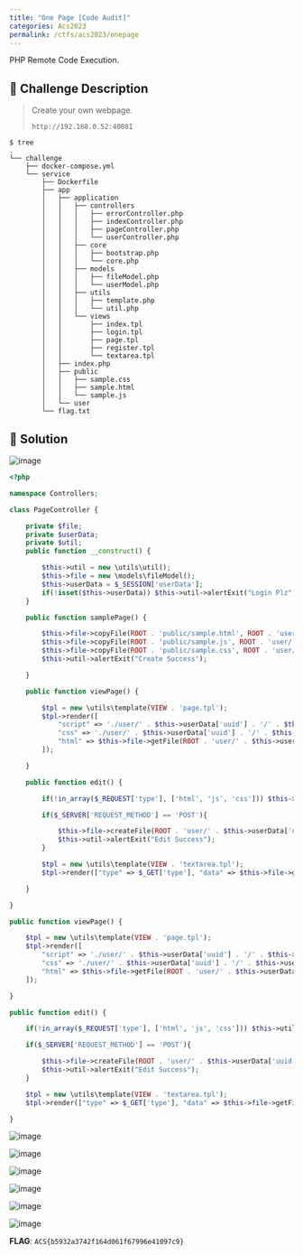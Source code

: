 ```yaml
---
title: "One Page [Code Audit]"
categories: Acs2023
permalink: /ctfs/acs2023/onepage
---
```

PHP Remote Code Execution.

## 📁 Challenge Description

> Create your own webpage.
>
> `http://192.168.0.52:40081`

```
$ tree
.
└── challenge
    ├── docker-compose.yml
    └── service
        ├── Dockerfile
        ├── app
        │   ├── application
        │   │   ├── controllers
        │   │   │   ├── errorController.php
        │   │   │   ├── indexController.php
        │   │   │   ├── pageController.php
        │   │   │   └── userController.php
        │   │   ├── core
        │   │   │   ├── bootstrap.php
        │   │   │   └── core.php
        │   │   ├── models
        │   │   │   ├── fileModel.php
        │   │   │   └── userModel.php
        │   │   ├── utils
        │   │   │   ├── template.php
        │   │   │   └── util.php
        │   │   └── views
        │   │       ├── index.tpl
        │   │       ├── login.tpl
        │   │       ├── page.tpl
        │   │       ├── register.tpl
        │   │       └── textarea.tpl
        │   ├── index.php
        │   ├── public
        │   │   ├── sample.css
        │   │   ├── sample.html
        │   │   └── sample.js
        │   └── user
        └── flag.txt
```

## 🚩 Solution

![image](https://github.com/pikaroot/pikaroot.github.io/assets/107750005/37ab43ca-c905-48a9-ad4a-7a0b70892e0a)

```php
<?php

namespace Controllers;

class PageController {

    private $file;
    private $userData;
    private $util;
    public function __construct() {

        $this->util = new \utils\util();
        $this->file = new \models\fileModel();
        $this->userData = $_SESSION['userData'];
        if(!isset($this->userData)) $this->util->alertExit("Login Plz");
    }

    public function samplePage() {

        $this->file->copyFile(ROOT . 'public/sample.html', ROOT . 'user/' . $this->userData['uuid'] . '/' . $this->userData['uuid'] . '.html');
        $this->file->copyFile(ROOT . 'public/sample.js', ROOT . 'user/' . $this->userData['uuid'] . '/' . $this->userData['uuid'] . '.js');
        $this->file->copyFile(ROOT . 'public/sample.css', ROOT . 'user/' . $this->userData['uuid'] . '/' . $this->userData['uuid'] . '.css');
        $this->util->alertExit("Create Success");

    }

    public function viewPage() {

        $tpl = new \utils\template(VIEW . 'page.tpl');
        $tpl->render([
            "script" => './user/' . $this->userData['uuid'] . '/' . $this->userData['uuid'] . '.js',
            "css" => './user/' . $this->userData['uuid'] . '/' . $this->userData['uuid'] . '.css',
            "html" => $this->file->getFile(ROOT . 'user/' . $this->userData['uuid'] . '/' . $this->userData['uuid'] . '.html')
        ]);

    }

    public function edit() {

        if(!in_array($_REQUEST['type'], ['html', 'js', 'css'])) $this->util->alertExit("Invalid type");

        if($_SERVER['REQUEST_METHOD'] == 'POST'){

            $this->file->createFile(ROOT . 'user/' . $this->userData['uuid'] . '/' . $this->userData['uuid'] . '.' . $_POST['type'], $_POST['data']);
            $this->util->alertExit("Edit Success");
        }

        $tpl = new \utils\template(VIEW . 'textarea.tpl');
        $tpl->render(["type" => $_GET['type'], "data" => $this->file->getFile(ROOT . 'user/' . $this->userData['uuid'] . '/' . $this->userData['uuid'] . '.' . $_GET['type'])]);

    }

}
```


```php
public function viewPage() {

    $tpl = new \utils\template(VIEW . 'page.tpl');
    $tpl->render([
        "script" => './user/' . $this->userData['uuid'] . '/' . $this->userData['uuid'] . '.js',
        "css" => './user/' . $this->userData['uuid'] . '/' . $this->userData['uuid'] . '.css',
        "html" => $this->file->getFile(ROOT . 'user/' . $this->userData['uuid'] . '/' . $this->userData['uuid'] . '.html')
    ]);

}
```

```php
public function edit() {

    if(!in_array($_REQUEST['type'], ['html', 'js', 'css'])) $this->util->alertExit("Invalid type");

    if($_SERVER['REQUEST_METHOD'] == 'POST'){

        $this->file->createFile(ROOT . 'user/' . $this->userData['uuid'] . '/' . $this->userData['uuid'] . '.' . $_POST['type'], $_POST['data']);
        $this->util->alertExit("Edit Success");
    }

    $tpl = new \utils\template(VIEW . 'textarea.tpl');
    $tpl->render(["type" => $_GET['type'], "data" => $this->file->getFile(ROOT . 'user/' . $this->userData['uuid'] . '/' . $this->userData['uuid'] . '.' . $_GET['type'])]);

}
```

![image](https://github.com/pikaroot/pikaroot.github.io/assets/107750005/9a3fb65f-5d01-46b8-8e82-93c8d314ccfe)

![image](https://github.com/pikaroot/pikaroot.github.io/assets/107750005/cbe4ba03-ba7e-40ef-ab14-77a2d0db3f89)

![image](https://github.com/pikaroot/pikaroot.github.io/assets/107750005/5f958f07-2729-4e36-9b8e-e3b2e163d612)

![image](https://github.com/pikaroot/pikaroot.github.io/assets/107750005/dccc3581-ca92-4ce4-81a4-9eca8fd0cf52)

![image](https://github.com/pikaroot/pikaroot.github.io/assets/107750005/94624a88-4fc3-4e06-b813-59aa8f2a4b4c)

![image](https://github.com/pikaroot/pikaroot.github.io/assets/107750005/44d11f3a-2ba5-416a-b9c4-62c6640a5dd9)


**FLAG**: `ACS{b5932a3742f164d061f67996e41097c9}`
